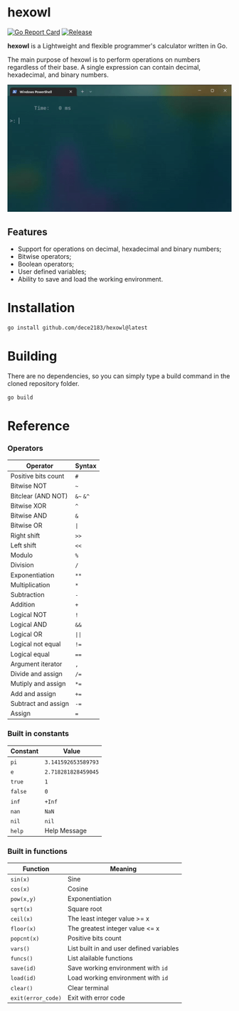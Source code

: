 # **hexowl**

[![Go Report Card](https://goreportcard.com/badge/github.com/dece2183/hexowl)](https://goreportcard.com/report/github.com/dece2183/hexowl)
[![Release](https://img.shields.io/github/v/release/dece2183/hexowl)](https://github.com/dece2183/hexowl/releases)

**hexowl** is a Lightweight and flexible programmer's calculator written in Go.

The main purpose of hexowl is to perform operations on numbers regardless of their base. A single expression can contain decimal, hexadecimal, and binary numbers.

![Work demonstration](/.github/assets/demo.gif)

## Features
 - Support for operations on decimal, hexadecimal and binary numbers;
 - Bitwise operators;
 - Boolean operators;
 - User defined variables;
 - Ability to save and load the working environment.

# Installation

```bash
go install github.com/dece2183/hexowl@latest 
```

# Building

There are no dependencies, so you can simply type a build command in the cloned repository folder.

```bash
go build
```

# Reference

### Operators

|Operator           |Syntax     |
|-------------------|-----------|
|Positive bits count|`#`        |
|Bitwise NOT        |`~`        |
|Bitclear (AND NOT) |`&~` `&^`  |
|Bitwise XOR        |`^`        |
|Bitwise AND        |`&`        |
|Bitwise OR         |`\|`       |
|Right shift        |`>>`       |
|Left shift         |`<<`       |
|Modulo             |`%`        |
|Division           |`/`        |
|Exponentiation     |`**`       |
|Multiplication     |`*`        |
|Subtraction        |`-`        |
|Addition           |`+`        |
|Logical NOT        |`!`        |
|Logical AND        |`&&`       |
|Logical OR         |`\|\|`     |
|Logical not equal  |`!=`       |
|Logical equal      |`==`       |
|Argument iterator  |`,`        |
|Divide and assign  |`/=`       |
|Mutiply and assign |`*=`       |
|Add and assign     |`+=`       |
|Subtract and assign|`-=`       |
|Assign             |`=`        |

### Built in constants

|Constant           |Value              |
|-------------------|-------------------|
|`pi`               |`3.141592653589793`|
|`e`                |`2.718281828459045`|
|`true`             |`1`                |
|`false`            |`0`                |
|`inf`              |`+Inf`             |
|`nan`              |`NaN`              |
|`nil`              |`nil`              |
|`help`             |Help Message       |

### Built in functions

|Function           |Meaning                                    |
|-------------------|-------------------------------------------|
|`sin(x)`           |Sine                                       |
|`cos(x)`           |Cosine                                     |
|`pow(x,y)`         |Exponentiation                             |
|`sqrt(x)`          |Square root                                |
|`ceil(x)`          |The least integer value >= x               |
|`floor(x)`         |The greatest integer value <= x            |
|`popcnt(x)`        |Positive bits count                        |
|`vars()`           |List built in and user defined variables   |
|`funcs()`          |List alailable functions                   |
|`save(id)`         |Save working environment with `id`         |
|`load(id)`         |Load working environment with `id`         |
|`clear()`          |Clear terminal                             |
|`exit(error_code)` |Exit with error code                       |
